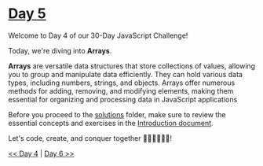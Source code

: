 # [Day 5](https://github.com/Muhtoyyib/30-DAY-JAVASCRIPT/blob/main/Day5/day5.md)

Welcome to Day 4 of our 30-Day JavaScript Challenge! 

Today, we're diving into **Arrays**.

**Arrays** are versatile data structures that store collections of values, allowing you to group and manipulate data efficiently. They can hold various data types, including numbers, strings, and objects. Arrays offer numerous methods for adding, removing, and modifying elements, making them essential for organizing and processing data in JavaScript applications

Before you proceed to the [solutions](solutions-day5/) folder, make sure to review the essential concepts and exercises in the <a href="https://github.com/Asabeneh/30-Days-Of-JavaScript/blob/master/05_Day_Arrays/05_day_arrays.md" target="_blank"> Introduction document</a>.

Let's code, create, and conquer together 👨🏻‍💻🚀💪🏻!

[<< Day 4](https://github.com/Muhtoyyib/30-DAY-JAVASCRIPT/blob/main/Day4/day4.md) | [Day 6 >>](https://github.com/Muhtoyyib/30-DAY-JAVASCRIPT/blob/main/Day6/day6.md)